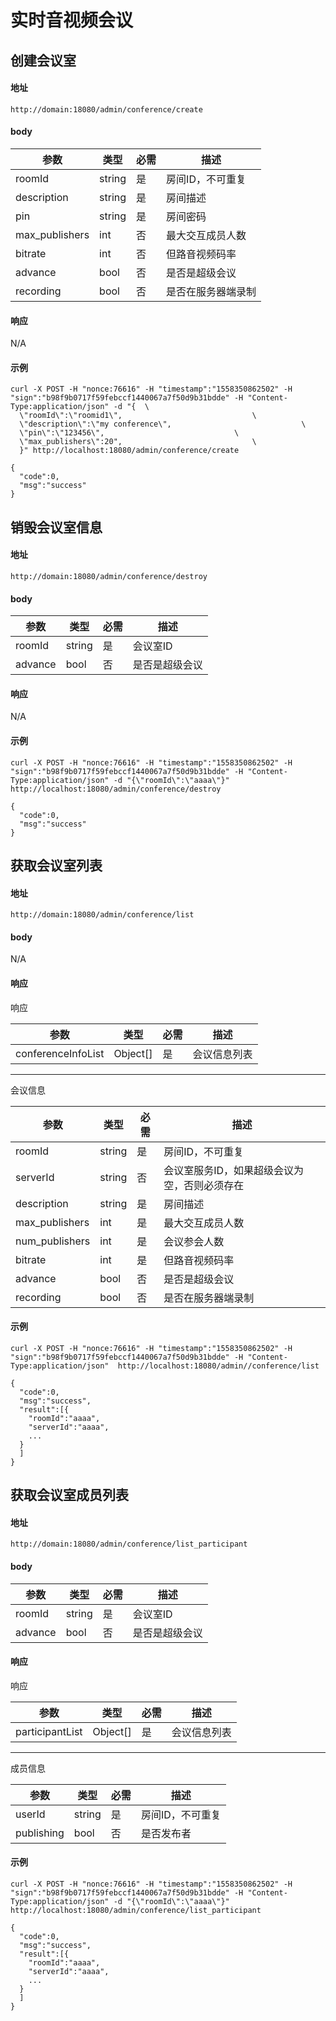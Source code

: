 # 实时音视频会议

## 创建会议室
#### 地址
```
http://domain:18080/admin/conference/create
```
#### body
| 参数 | 类型 | 必需 | 描述 |
| ------ | ------ | --- | ------ |
| roomId | string | 是 | 房间ID，不可重复 |
| description | string | 是 | 房间描述 |
| pin | string | 是 | 房间密码 |
| max_publishers | int | 否 | 最大交互成员人数 |
| bitrate | int | 否 | 但路音视频码率 |
| advance | bool | 否 | 是否是超级会议 |
| recording | bool | 否 | 是否在服务器端录制 |

#### 响应
N/A


#### 示例
```
curl -X POST -H "nonce:76616" -H "timestamp":"1558350862502" -H "sign":"b98f9b0717f59febccf1440067a7f50d9b31bdde" -H "Content-Type:application/json" -d "{  \
  \"roomId\":\"roomid1\",                             \
  \"description\":\"my conference\",                             \
  \"pin\":\"123456\",                             \
  \"max_publishers\":20",                             \
  }" http://localhost:18080/admin/conference/create

{
  "code":0,
  "msg":"success"
}
```

## 销毁会议室信息
#### 地址
```
http://domain:18080/admin/conference/destroy
```
#### body
| 参数 | 类型 | 必需 | 描述 |
| ------ | ------ | --- | ------ |
| roomId | string | 是 | 会议室ID |
| advance | bool | 否 | 是否是超级会议 |

#### 响应
N/A

#### 示例
```
curl -X POST -H "nonce:76616" -H "timestamp":"1558350862502" -H "sign":"b98f9b0717f59febccf1440067a7f50d9b31bdde" -H "Content-Type:application/json" -d "{\"roomId\":\"aaaa\"}" http://localhost:18080/admin/conference/destroy

{
  "code":0,
  "msg":"success"
}
```

## 获取会议室列表
#### 地址
```
http://domain:18080/admin/conference/list
```
#### body
N/A

#### 响应
响应

| 参数 | 类型 | 必需 | 描述 |
| ------ | ------ | --- | ------ |
| conferenceInfoList | Object[] | 是 | 会议信息列表 |

--------------

会议信息

| 参数 | 类型 | 必需 | 描述 |
| ------ | ------ | --- | ------ |
| roomId | string | 是 | 房间ID，不可重复 |
| serverId | string | 否 | 会议室服务ID，如果超级会议为空，否则必须存在 |
| description | string | 是 | 房间描述 |
| max_publishers | int | 是 | 最大交互成员人数 |
| num_publishers | int | 是 | 会议参会人数 |
| bitrate | int | 是 | 但路音视频码率 |
| advance | bool | 否 | 是否是超级会议 |
| recording | bool | 否 | 是否在服务器端录制 |

#### 示例
```
curl -X POST -H "nonce:76616" -H "timestamp":"1558350862502" -H "sign":"b98f9b0717f59febccf1440067a7f50d9b31bdde" -H "Content-Type:application/json"  http://localhost:18080/admin//conference/list

{
  "code":0,
  "msg":"success",
  "result":[{
    "roomId":"aaaa",
    "serverId":"aaaa",
    ...
  }
  ]
}
```


## 获取会议室成员列表
#### 地址
```
http://domain:18080/admin/conference/list_participant
```
#### body
| 参数 | 类型 | 必需 | 描述 |
| ------ | ------ | --- | ------ |
| roomId | string | 是 | 会议室ID |
| advance | bool | 否 | 是否是超级会议 |

#### 响应
响应

| 参数 | 类型 | 必需 | 描述 |
| ------ | ------ | --- | ------ |
| participantList | Object[] | 是 | 会议信息列表 |

--------------

成员信息

| 参数 | 类型 | 必需 | 描述 |
| ------ | ------ | --- | ------ |
| userId | string | 是 | 房间ID，不可重复 |
| publishing | bool | 否 | 是否发布者 |

#### 示例
```
curl -X POST -H "nonce:76616" -H "timestamp":"1558350862502" -H "sign":"b98f9b0717f59febccf1440067a7f50d9b31bdde" -H "Content-Type:application/json" -d "{\"roomId\":\"aaaa\"}" http://localhost:18080/admin/conference/list_participant

{
  "code":0,
  "msg":"success",
  "result":[{
    "roomId":"aaaa",
    "serverId":"aaaa",
    ...
  }
  ]
}
```
